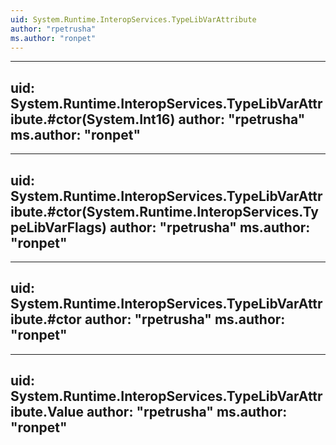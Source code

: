```yaml
---
uid: System.Runtime.InteropServices.TypeLibVarAttribute
author: "rpetrusha"
ms.author: "ronpet"
---
```


---
uid: System.Runtime.InteropServices.TypeLibVarAttribute.#ctor(System.Int16)
author: "rpetrusha"
ms.author: "ronpet"
---

---
uid: System.Runtime.InteropServices.TypeLibVarAttribute.#ctor(System.Runtime.InteropServices.TypeLibVarFlags)
author: "rpetrusha"
ms.author: "ronpet"
---

---
uid: System.Runtime.InteropServices.TypeLibVarAttribute.#ctor
author: "rpetrusha"
ms.author: "ronpet"
---

---
uid: System.Runtime.InteropServices.TypeLibVarAttribute.Value
author: "rpetrusha"
ms.author: "ronpet"
---
